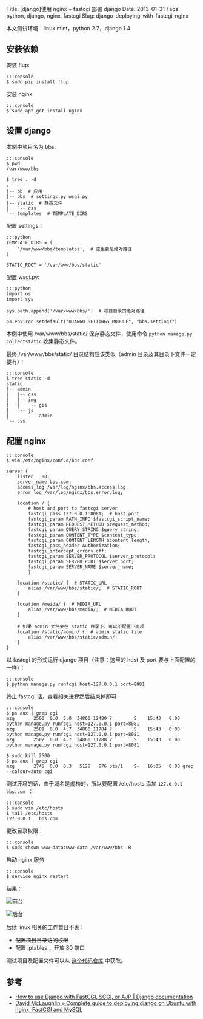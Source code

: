 Title: [django]使用 nginx + fastcgi 部署 django
Date: 2013-01-31
Tags: python, django, nginx, fastcgi
Slug: django-deploying-with-fastcgi-nginx

本文测试环境：linux mint，python 2.7，django 1.4

## 安装依赖

安装 flup:

    :::console
    $ sudo pip install flup

安装 nginx

    :::console
    $ sudo apt-get install nginx


## 设置 django

本例中项目名为 bbs:

    :::console
    $ pwd
    /var/www/bbs

    $ tree . -d
    .
    |-- bb  # 应用
    |-- bbs  # settings.py wsgi.py
    |-- static  # 静态文件
    |   `-- css
    `-- templates  # TEMPLATE_DIRS

配置 settings：

    :::python
    TEMPLATE_DIRS = (
        '/var/www/bbs/templates',  # 这里要是绝对路径
    )

    STATIC_ROOT = '/var/www/bbs/static'

配置 wsgi.py:

    :::python
    import os
    import sys

    sys.path.append('/var/www/bbs/')  # 项目目录的绝对路径

    os.environ.setdefault("DJANGO_SETTINGS_MODULE", "bbs.settings")


本例中使用 /var/www/bbs/static/ 保存静态文件，使用命令
`python manage.py collectstatic` 收集静态文件。

最终 /var/www/bbs/static/ 目录结构应该类似（admin 目录及其目录下文件一定要有）：

    :::console
    $ tree static -d
    static
    |-- admin
    |   |-- css
    |   |-- img
    |   |   `-- gis
    |   `-- js
    |       `-- admin
    `-- css

## 配置 nginx

    :::console
    $ vim /etc/nginx/conf.d/bbs.conf

    server {
        listen   80;
        server_name bbs.com;
        access_log /var/log/nginx/bbs.access.log;
        error_log /var/log/nginx/bbs.error.log;

        location / {
            # host and port to fastcgi server
            fastcgi_pass 127.0.0.1:8081;  # host:port
            fastcgi_param PATH_INFO $fastcgi_script_name;
            fastcgi_param REQUEST_METHOD $request_method;
            fastcgi_param QUERY_STRING $query_string;
            fastcgi_param CONTENT_TYPE $content_type;
            fastcgi_param CONTENT_LENGTH $content_length;
            fastcgi_pass_header Authorization;
            fastcgi_intercept_errors off;
            fastcgi_param SERVER_PROTOCOL $server_protocol;
            fastcgi_param SERVER_PORT $server_port;
            fastcgi_param SERVER_NAME $server_name;
            }

        location /static/ {  # STATIC_URL
            alias /var/www/bbs/static/;  # STATIC_ROOT 
        }

        location /meida/ {  # MEDIA_URL
            alias /var/www/bbs/media/;  # MEDIA_ROOT 
        }

        # 如果 admin 文件夹在 static 目录下，可以不配置下面项
        location /static/admin/ {  # admin static file
            alias /var/www/bbs/static/admin/;
        }
    }

以 fastcgi 的形式运行 django 项目（注意：这里的 host 及 port 要与上面配置的一样）：

    :::console
    $ python manage.py runfcgi host=127.0.0.1 port=8081

终止 fastcgi 话，查看相关进程然后结束掉即可：


    :::console
    $ ps aux | grep cgi
    mzg       2500  0.0  5.0  34860 12480 ?        S    15:43   0:00 python manage.py runfcgi host=127.0.0.1 port=8081
    mzg       2501  0.0  4.7  34860 11784 ?        S    15:43   0:00 python manage.py runfcgi host=127.0.0.1 port=8081
    mzg       2502  0.0  4.7  34860 11788 ?        S    15:43   0:00 python manage.py runfcgi host=127.0.0.1 port=8081

    $ sudo kill 2500
    $ ps aux | grep cgi
    mzg       2745  0.0  0.3   5128   876 pts/1    S+   16:05   0:00 grep --colour=auto cgi

测试环境的话，由于域名是虚构的，所以要配置 /etc/hosts 添加 `127.0.0.1  bbs.com `：

    :::console
    $ sudo vim /etc/hosts
    $ tail /etc/hosts
    127.0.0.1   bbs.com

更改目录权限：

    :::console
    $ sudo chown www-data:www-data /var/www/bbs -R

启动 nginx 服务

    :::console
    $ service nginx restart

结果：

![前台](/static/images/2013-1-django-deploying-nginx-01.png)

![后台](/static/images/2013-1-django-deploying-nginx-02.png)

后续 linux 相关的工作暂且不表：

* <del>配置项目目录访问权限</del>
* 配置 iptables ，开放 80 端口

测试项目及配置文件可以从 [这个代码仓库](https://github.com/mozillazg/django-simple-projects/tree/master/projects/bbs) 中获取。

## 参考

* [How to use Django with FastCGI, SCGI, or AJP | Django documentation](https://docs.djangoproject.com/en/dev/howto/deployment/fastcgi/)
* [David McLaughlin » Complete guide to deploying django on Ubuntu with nginx, FastCGI and MySQL](http://www.dmclaughlin.com/2008/11/03/complete-guide-to-deploying-django-on-ubuntu-with-nginx-fastcgi-and-mysql/)

